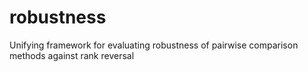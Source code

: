 # robustness
 Unifying framework for evaluating robustness of pairwise comparison methods against rank reversal
